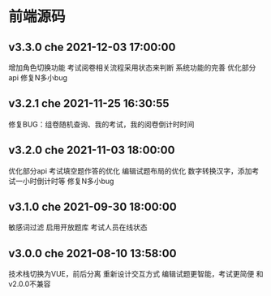 <!--
 * @Description: 版本简介
 * @Version: 1.0
 * @Company: 
 * @Author: Che
 * @Date: 2021-09-30 18:06:39
 * @LastEditors: Che
 * @LastEditTime: 2021-12-03 16:49:16
-->
# 前端源码
## v3.3.0 che 2021-12-03 17:00:00
增加角色切换功能
考试阅卷相关流程采用状态来判断
系统功能的完善
优化部分api
修复N多小bug

## v3.2.1 che 2021-11-25 16:30:55
修复BUG：组卷随机查询、我的考试，我的阅卷倒计时时间

## v3.2.0 che 2021-11-03 18:00:00
优化部分api
考试填空题作答的优化
编辑试题布局的优化
数字转换汉字，添加考试一小时倒计时等
修复N多小bug

## v3.1.0 che 2021-09-30 18:00:00
敏感词过滤
启用开放题库
考试人员在线状态

## v3.0.0 che 2021-08-10 13:58:00
技术栈切换为VUE，前后分离
重新设计交互方式
编辑试题更智能，考试更简便
和v2.0.0不兼容